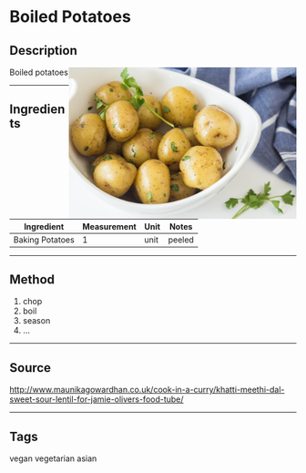 # Boiled Potatoes
## Description

<img align="right"  src="template.jpg" width="400">
Boiled potatoes

---

## Ingredients
| Ingredient | Measurement | Unit | Notes |
| --- | --- | --- | --- |
| Baking Potatoes | 1 | unit | peeled |

---

## Method
1. chop
2. boil
3. season
4. ...

---

## Source
http://www.maunikagowardhan.co.uk/cook-in-a-curry/khatti-meethi-dal-sweet-sour-lentil-for-jamie-olivers-food-tube/

---

## Tags
vegan
vegetarian
asian
